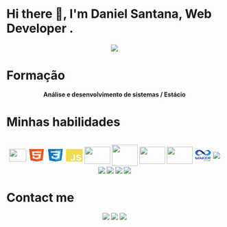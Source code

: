 # Hi there 👋, I'm Daniel Santana, Web Developer .

<p align="center"><img align="center" src="https://github-readme-stats.vercel.app/api/top-langs/?username=danibex&layout=compact&theme=dracula" /></p>


# Formação
 
<p align="center"><b>Análise e desenvolvimento de sistemas / Estácio</b></p> 

# Minhas habilidades
<div align="center"><br>
   <img height="30" align="center" width="40" src="https://cdn.jsdelivr.net/gh/devicons/devicon/icons/linux/linux-original.svg" />
   <img height="30" align="center" width="40" src="https://raw.githubusercontent.com/devicons/devicon/master/icons/html5/html5-original.svg">
   <img height="30" align="center" width="40" src="https://raw.githubusercontent.com/devicons/devicon/master/icons/css3/css3-original.svg">
   <img height="30" align="center" width="40" src="https://raw.githubusercontent.com/devicons/devicon/master/icons/javascript/javascript-plain.svg">
   <img height="40" align="center" width="60" src="https://danibex.github.io/portifolio/img/stacks/nodejs.png">
  <img height="50" align="center" width="60" src="https://cdn.jsdelivr.net/gh/devicons/devicon/icons/mysql/mysql-original-wordmark.svg" />
   <img height="40" align="center" width="60" src="https://img.icons8.com/color/344/git.png">
   <img height="40" align="center" width="60" src="https://img.icons8.com/ios-filled/344/github.png">
  <img height="30" align="center" width="40" src="https://raw.githubusercontent.com/danibex/danibex/main/img/imagem-site-tecnologias-300x257.png">
 <img max-height="auto" align="center" width="40" src="https://danibex.github.io/portifolio/img/stacks/gulp.png">
 <img max-height="auto" align="center" width="40" src="https://danibex.github.io/portifolio/img/stacks/webpack.png">
 <img max-height="auto" align="center" width="40" src="https://danibex.github.io/portifolio/img/stacks/jquery.png">
 <img max-height="auto" align="center" width="40" src="https://danibex.github.io/portifolio/img/stacks/react.png">
 <img max-height="auto" align="center" width="40" src="https://danibex.github.io/portifolio/img/stacks/bootstrap.png">
</div>



# Contact me

<p align="center">
    <a href = "mailto:danielivam96@gmail.com"><img src="https://img.icons8.com/external-kiranshastry-lineal-color-kiranshastry/64/000000/external-email-advertising-kiranshastry-lineal-color-kiranshastry-7.png"/></a>
   <a href="https://www.linkedin.com/in/daniel-santana-dev/" target="_blank"><img src="https://img.icons8.com/color/48/000000/linkedin-circled--v5.png"/></a>
 <a href="https://api.whatsapp.com/send?phone=5571986384879&text=Vim%20pelo%20git." target="_blank"><img src="https://img.icons8.com/color/48/000000/whatsapp--v6.png"/></a>
</p>
 
